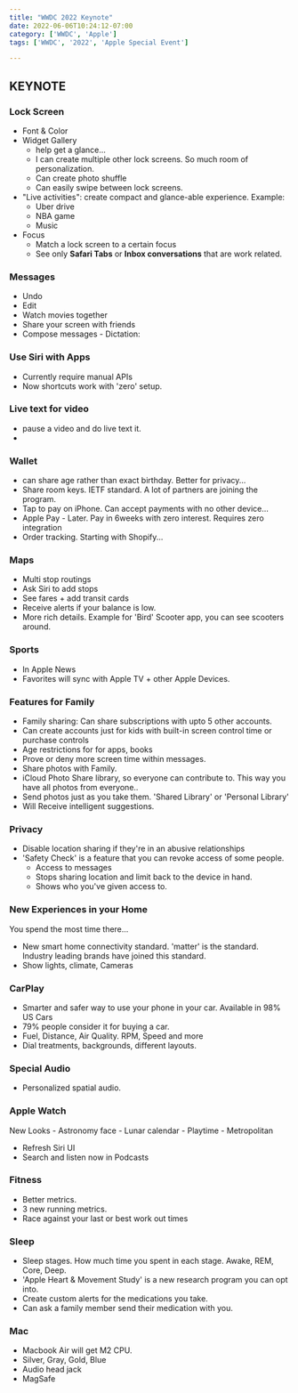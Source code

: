 ```yaml
---
title: "WWDC 2022 Keynote"
date: 2022-06-06T10:24:12-07:00
category: ['WWDC', 'Apple']
tags: ['WWDC', '2022', 'Apple Special Event']

---
```


## KEYNOTE

### Lock Screen
- Font & Color
- Widget Gallery
    - help get a glance...
    - I can create multiple other lock screens. So much room of personalization. 
    - Can create photo shuffle
    - Can easily swipe between lock screens.
- "Live activities": create compact and glance-able experience. Example: 
    - Uber drive
    - NBA game 
    - Music 
- Focus
    - Match a lock screen to a certain focus
    - See only **Safari Tabs** or **Inbox conversations** that are work related. 

### Messages
- Undo
- Edit
- Watch movies together
- Share your screen with friends
- Compose messages - Dictation: 

### Use Siri with Apps
- Currently require manual APIs
- Now shortcuts work with 'zero' setup.

### Live text for video
- pause a video and do live text it. 
- 

### Wallet

- can share age rather than exact birthday. Better for privacy...
- Share room keys. IETF standard. A lot of partners are joining the program. 
- Tap to pay on iPhone. Can accept payments with no other device...
- Apple Pay - Later. Pay in 6weeks with zero interest. Requires zero integration
- Order tracking. Starting with Shopify...



### Maps
- Multi stop routings
- Ask Siri to add stops
- See fares + add transit cards
- Receive alerts if your balance is low.
- More rich details. Example for 'Bird' Scooter app, you can see scooters around.

### Sports
- In Apple News
- Favorites will sync with Apple TV + other Apple Devices. 

### Features for Family
- Family sharing: Can share subscriptions with upto 5 other accounts. 
- Can create accounts just for kids with built-in screen control time or purchase controls
- Age restrictions for for apps, books
- Prove or deny more screen time within messages. 
- Share photos with Family. 
- iCloud Photo Share library, so everyone can contribute to. This way you have all photos from everyone..
- Send photos just as you take them. 'Shared Library' or 'Personal Library'
- Will Receive intelligent suggestions. 

### Privacy
- Disable location sharing if they're in an abusive relationships
- 'Safety Check' is a feature that you can revoke access of some people. 
    - Access to messages
    - Stops sharing location and limit back to the device in hand. 
    - Shows who you've given access to.

### New Experiences in your Home
You spend the most time there...
- New smart home connectivity standard. 'matter' is the standard. Industry leading brands have joined this standard. 
- Show lights, climate, Cameras

### CarPlay
- Smarter and safer way to use your phone in your car. Available in 98% US Cars
- 79% people consider it for buying a car.
- Fuel, Distance, Air Quality. RPM, Speed and more 
- Dial treatments, backgrounds, different layouts. 

### Special Audio
- Personalized spatial audio. 


### Apple Watch
New Looks
    - Astronomy face 
    - Lunar calendar
    - Playtime 
    - Metropolitan 

- Refresh Siri UI
- Search and listen now in Podcasts

### Fitness
- Better metrics. 
- 3 new running metrics. 
- Race against your last or best work out times

### Sleep
- Sleep stages. How much time you spent in each stage. Awake, REM, Core, Deep. 
- 'Apple Heart & Movement Study' is a new research program you can opt into. 
- Create custom alerts for the medications you take. 
- Can ask a family member send their medication with you.

### Mac
- Macbook Air will get M2 CPU. 
- Silver, Gray, Gold, Blue
- Audio head jack 
- MagSafe

